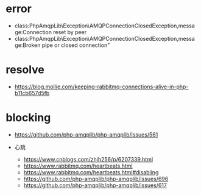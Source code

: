 # error
* class:PhpAmqpLib\\Exception\\AMQPConnectionClosedException,message:Connection reset by peer
* class:PhpAmqpLib\\Exception\\AMQPConnectionClosedException,message:Broken pipe or closed connection"

# resolve
* https://blog.mollie.com/keeping-rabbitmq-connections-alive-in-php-b11cb657d5fb


# blocking
* https://github.com/php-amqplib/php-amqplib/issues/561

* 心跳
    * https://www.cnblogs.com/zhjh256/p/6207339.html
    * https://www.rabbitmq.com/heartbeats.html
    * https://www.rabbitmq.com/heartbeats.html#disabling
    * https://github.com/php-amqplib/php-amqplib/issues/696
    * https://github.com/php-amqplib/php-amqplib/issues/617